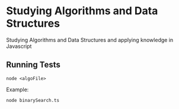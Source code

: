 # Studying Algorithms and Data Structures

Studying Algorithms and Data Structures and applying knowledge in Javascript

## Running Tests

```shell
node <algoFile>
```

Example:

```shell
node binarySearch.ts
```
